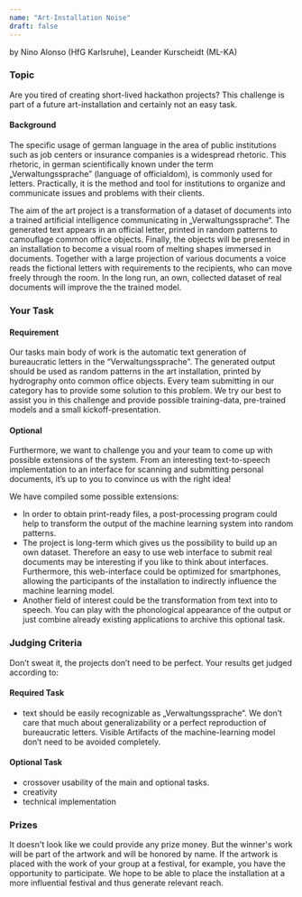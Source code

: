 ```yaml
---
name: "Art-Installation Noise"
draft: false
---
```

by Nino Alonso (HfG Karlsruhe), Leander Kurscheidt (ML-KA)


### Topic
Are you tired of creating short-lived hackathon projects? This challenge is part of a future art-installation and certainly not an easy task.

#### Background 
The specific usage of german language in the area of public institutions such as job centers or insurance companies is a widespread rhetoric. This rhetoric, in german scientifically known under the term „Verwaltungssprache” (language of officialdom), is commonly used for letters. Practically, it is the method and tool for institutions to organize and communicate issues and problems with their clients. 

The aim of the art project is a transformation of a dataset of documents into a trained artificial intelligence communicating in „Verwaltungssprache“. The generated text appears in an official letter, printed in random patterns to camouflage common office objects. Finally, the objects will be presented in an installation to become a visual room of melting shapes immersed in documents. Together with a large projection of various documents a voice reads the fictional letters with requirements to the recipients, who can move freely through the room. In the long run, an own, collected dataset of real documents will improve the the trained model.

### Your Task
#### Requirement
Our tasks main body of work is the automatic text generation of bureaucratic letters in  the “Verwaltungssprache”. The generated output should be used as random patterns in the art installation, printed by hydrography onto common office objects. Every team submitting in our category has to provide some solution to this problem. We try our best to assist you in this challenge and provide possible training-data, pre-trained models and a small kickoff-presentation.
#### Optional
Furthermore, we want to challenge you and your team to come up with possible extensions of the system. From an interesting text-to-speech implementation to an interface for scanning and submitting personal documents, it’s up to you to convince us with the right idea! 

We have compiled some possible extensions:
 - In order to obtain print-ready files, a post-processing program could help to transform the output of the machine learning system into random patterns.
 - The project is long-term which gives us the possibility to build up an own dataset. Therefore an easy to use web interface to submit real documents may be interesting if you like to think about interfaces. Furthermore, this web-interface could be optimized for smartphones, allowing the participants of the installation to indirectly influence the machine learning model.
 - Another field of interest could be the transformation from text into to speech. You can play with the phonological appearance of the output or just combine already existing applications to archive this optional task.

### Judging Criteria
Don’t sweat it, the projects don’t need to be perfect. Your results get judged according to:
#### Required Task
- text should be easily recognizable as „Verwaltungssprache“. We don’t care that much about generalizability or a perfect reproduction of bureaucratic letters. Visible Artifacts of the machine-learning model don’t need to be avoided completely.

#### Optional Task
- crossover usability of the main and optional tasks.
- creativity
- technical implementation

### Prizes
It doesn't look like we could provide any prize money. But the winner's work will be part of the artwork and will be honored by name. If the artwork is placed with the work of your group at a festival, for example, you have the opportunity to participate. We hope to be able to place the installation at a more influential festival and thus generate relevant reach.